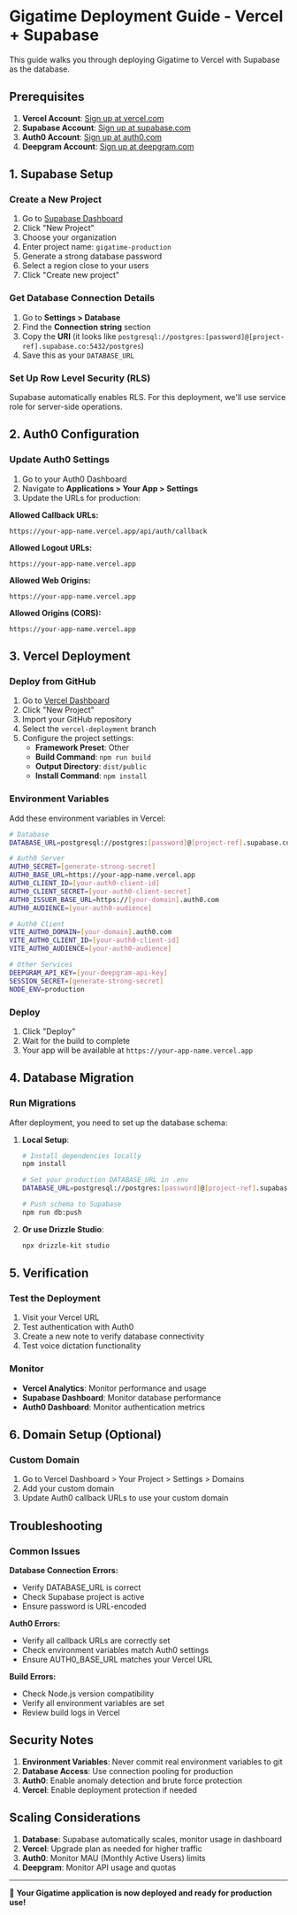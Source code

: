 # Gigatime Deployment Guide - Vercel + Supabase

This guide walks you through deploying Gigatime to Vercel with Supabase as the database.

## Prerequisites

1. **Vercel Account**: [Sign up at vercel.com](https://vercel.com)
2. **Supabase Account**: [Sign up at supabase.com](https://supabase.com)
3. **Auth0 Account**: [Sign up at auth0.com](https://auth0.com)
4. **Deepgram Account**: [Sign up at deepgram.com](https://deepgram.com)

## 1. Supabase Setup

### Create a New Project
1. Go to [Supabase Dashboard](https://supabase.com/dashboard)
2. Click "New Project"
3. Choose your organization
4. Enter project name: `gigatime-production`
5. Generate a strong database password
6. Select a region close to your users
7. Click "Create new project"

### Get Database Connection Details
1. Go to **Settings > Database**
2. Find the **Connection string** section
3. Copy the **URI** (it looks like `postgresql://postgres:[password]@[project-ref].supabase.co:5432/postgres`)
4. Save this as your `DATABASE_URL`

### Set Up Row Level Security (RLS)
Supabase automatically enables RLS. For this deployment, we'll use service role for server-side operations.

## 2. Auth0 Configuration

### Update Auth0 Settings
1. Go to your Auth0 Dashboard
2. Navigate to **Applications > Your App > Settings**
3. Update the URLs for production:

**Allowed Callback URLs:**
```
https://your-app-name.vercel.app/api/auth/callback
```

**Allowed Logout URLs:**
```
https://your-app-name.vercel.app
```

**Allowed Web Origins:**
```
https://your-app-name.vercel.app
```

**Allowed Origins (CORS):**
```
https://your-app-name.vercel.app
```

## 3. Vercel Deployment

### Deploy from GitHub
1. Go to [Vercel Dashboard](https://vercel.com/dashboard)
2. Click "New Project"
3. Import your GitHub repository
4. Select the `vercel-deployment` branch
5. Configure the project settings:
   - **Framework Preset**: Other
   - **Build Command**: `npm run build`
   - **Output Directory**: `dist/public`
   - **Install Command**: `npm install`

### Environment Variables
Add these environment variables in Vercel:

```bash
# Database
DATABASE_URL=postgresql://postgres:[password]@[project-ref].supabase.co:5432/postgres

# Auth0 Server
AUTH0_SECRET=[generate-strong-secret]
AUTH0_BASE_URL=https://your-app-name.vercel.app
AUTH0_CLIENT_ID=[your-auth0-client-id]
AUTH0_CLIENT_SECRET=[your-auth0-client-secret]
AUTH0_ISSUER_BASE_URL=https://[your-domain].auth0.com
AUTH0_AUDIENCE=[your-auth0-audience]

# Auth0 Client
VITE_AUTH0_DOMAIN=[your-domain].auth0.com
VITE_AUTH0_CLIENT_ID=[your-auth0-client-id]
VITE_AUTH0_AUDIENCE=[your-auth0-audience]

# Other Services
DEEPGRAM_API_KEY=[your-deepgram-api-key]
SESSION_SECRET=[generate-strong-secret]
NODE_ENV=production
```

### Deploy
1. Click "Deploy"
2. Wait for the build to complete
3. Your app will be available at `https://your-app-name.vercel.app`

## 4. Database Migration

### Run Migrations
After deployment, you need to set up the database schema:

1. **Local Setup**:
   ```bash
   # Install dependencies locally
   npm install
   
   # Set your production DATABASE_URL in .env
   DATABASE_URL=postgresql://postgres:[password]@[project-ref].supabase.co:5432/postgres
   
   # Push schema to Supabase
   npm run db:push
   ```

2. **Or use Drizzle Studio**:
   ```bash
   npx drizzle-kit studio
   ```

## 5. Verification

### Test the Deployment
1. Visit your Vercel URL
2. Test authentication with Auth0
3. Create a new note to verify database connectivity
4. Test voice dictation functionality

### Monitor
- **Vercel Analytics**: Monitor performance and usage
- **Supabase Dashboard**: Monitor database performance
- **Auth0 Dashboard**: Monitor authentication metrics

## 6. Domain Setup (Optional)

### Custom Domain
1. Go to Vercel Dashboard > Your Project > Settings > Domains
2. Add your custom domain
3. Update Auth0 callback URLs to use your custom domain

## Troubleshooting

### Common Issues

**Database Connection Errors:**
- Verify DATABASE_URL is correct
- Check Supabase project is active
- Ensure password is URL-encoded

**Auth0 Errors:**
- Verify all callback URLs are correctly set
- Check environment variables match Auth0 settings
- Ensure AUTH0_BASE_URL matches your Vercel URL

**Build Errors:**
- Check Node.js version compatibility
- Verify all environment variables are set
- Review build logs in Vercel

## Security Notes

1. **Environment Variables**: Never commit real environment variables to git
2. **Database Access**: Use connection pooling for production
3. **Auth0**: Enable anomaly detection and brute force protection
4. **Vercel**: Enable deployment protection if needed

## Scaling Considerations

1. **Database**: Supabase automatically scales, monitor usage in dashboard
2. **Vercel**: Upgrade plan as needed for higher traffic
3. **Auth0**: Monitor MAU (Monthly Active Users) limits
4. **Deepgram**: Monitor API usage and quotas

---

🎉 **Your Gigatime application is now deployed and ready for production use!**